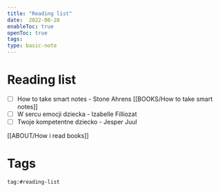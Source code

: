 ```yaml
---
title: "Reading list"
date:  2022-08-28
enableToc: true
openToc: true
tags: 
type: basic-note
---
```

# Reading list
- [ ] How to take smart notes - Stone Ahrens [[BOOKS/How to take smart notes]]
- [ ] W sercu emocji dziecka - Izabelle Filliozat 
- [ ] Twoje kompetentne dziecko - Jesper Juul

[[ABOUT/How i read books]]

# Tags
```query
tag:#reading-list
```